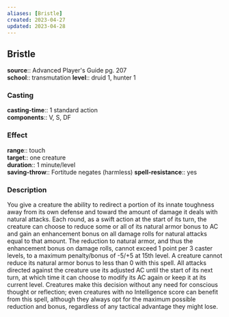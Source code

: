 ```yaml
---
aliases: [Bristle]
created: 2023-04-27
updated: 2023-04-28
---
```


## Bristle

**source**:: Advanced Player's Guide pg. 207  
**school**:: transmutation
**level**:: druid 1, hunter 1

### Casting

**casting-time**:: 1 standard action  
**components**:: V, S, DF

### Effect

**range**:: touch  
**target**:: one creature  
**duration**:: 1 minute/level  
**saving-throw**:: Fortitude negates (harmless)
**spell-resistance**:: yes

### Description

You give a creature the ability to redirect a portion of its innate toughness away from its own defense and toward the amount of damage it deals with natural attacks. Each round, as a swift action at the start of its turn, the creature can choose to reduce some or all of its natural armor bonus to AC and gain an enhancement bonus on all damage rolls for natural attacks equal to that amount. The reduction to natural armor, and thus the enhancement bonus on damage rolls, cannot exceed 1 point per 3 caster levels, to a maximum penalty/bonus of -5/+5 at 15th level. A creature cannot reduce its natural armor bonus to less than 0 with this spell. All attacks directed against the creature use its adjusted AC until the start of its next turn, at which time it can choose to modify its AC again or keep it at its current level. Creatures make this decision without any need for conscious thought or reflection; even creatures with no Intelligence score can benefit from this spell, although they always opt for the maximum possible reduction and bonus, regardless of any tactical advantage they might lose.
